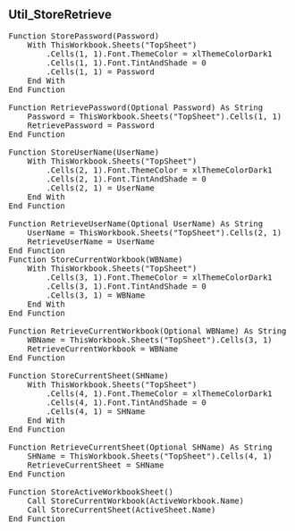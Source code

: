 <h2>Util_StoreRetrieve</h2>

<pre>
Function StorePassword(Password)
    With ThisWorkbook.Sheets("TopSheet")
        .Cells(1, 1).Font.ThemeColor = xlThemeColorDark1
        .Cells(1, 1).Font.TintAndShade = 0
        .Cells(1, 1) = Password
    End With
End Function

Function RetrievePassword(Optional Password) As String
    Password = ThisWorkbook.Sheets("TopSheet").Cells(1, 1)
    RetrievePassword = Password
End Function

Function StoreUserName(UserName)
    With ThisWorkbook.Sheets("TopSheet")
        .Cells(2, 1).Font.ThemeColor = xlThemeColorDark1
        .Cells(2, 1).Font.TintAndShade = 0
        .Cells(2, 1) = UserName
    End With
End Function

Function RetrieveUserName(Optional UserName) As String
    UserName = ThisWorkbook.Sheets("TopSheet").Cells(2, 1)
    RetrieveUserName = UserName
End Function
Function StoreCurrentWorkbook(WBName)
    With ThisWorkbook.Sheets("TopSheet")
        .Cells(3, 1).Font.ThemeColor = xlThemeColorDark1
        .Cells(3, 1).Font.TintAndShade = 0
        .Cells(3, 1) = WBName
    End With
End Function

Function RetrieveCurrentWorkbook(Optional WBName) As String
    WBName = ThisWorkbook.Sheets("TopSheet").Cells(3, 1)
    RetrieveCurrentWorkbook = WBName
End Function

Function StoreCurrentSheet(SHName)
    With ThisWorkbook.Sheets("TopSheet")
        .Cells(4, 1).Font.ThemeColor = xlThemeColorDark1
        .Cells(4, 1).Font.TintAndShade = 0
        .Cells(4, 1) = SHName
    End With
End Function

Function RetrieveCurrentSheet(Optional SHName) As String
    SHName = ThisWorkbook.Sheets("TopSheet").Cells(4, 1)
    RetrieveCurrentSheet = SHName
End Function

Function StoreActiveWorkbookSheet()
    Call StoreCurrentWorkbook(ActiveWorkbook.Name)
    Call StoreCurrentSheet(ActiveSheet.Name)
End Function
</pre>
